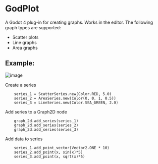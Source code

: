 # GodPlot
A Godot 4 plug-in for creating graphs. Works in the editor. The following graph types are supported:
- Scatter plots
- Line graphs
- Area graphs

## Example: 
![image](https://github.com/user-attachments/assets/802e9948-ab4a-478c-9842-6243ba98755a)


Create a series
```GDScript
	series_1 = ScatterSeries.new(Color.RED, 5.0)
	series_2 = AreaSeries.new(Color(0, 0, 1, 0.5))
	series_3 = LineSeries.new(Color.SEA_GREEN, 2.0)
```
Add series to a Graph2D node
```GDScript
	graph_2d.add_series(series_1)
	graph_2d.add_series(series_2)	
	graph_2d.add_series(series_3)
```
Add data to series
```GDScript
	series_1.add_point_vector(Vector2.ONE * 10)
	series_2.add_point(x, sin(x)*5)
	series_3.add_point(x, sqrt(x)*5)
```
